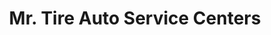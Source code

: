 ---
title: "Mr. Tire Auto Service Centers"
url: /bel-air/mr-tire-auto-service-centers/
shop: Autowerkstatt
---